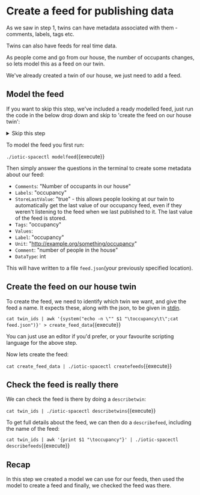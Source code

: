 # Create a feed for publishing data

As we saw in step 1, twins can have metadata associated with them - comments, labels, tags etc.

Twins can also have feeds for real time data.

As people come and go from our house, the number of occupants changes, so lets model this as a feed on our twin.

We've already created a twin of our house, we just need to add a feed.

## Model the feed

If you want to skip this step, we've included a ready modelled feed, just run the code in the below drop down and skip to 'create the feed on our house twin':

<details>
<summary>Skip this step</summary>
<br>
`cp example-feed.json feed.json`{{execute}}
</details>

To model the feed you first run:

`./iotic-spacectl modelfeed`{{execute}}

Then simply answer the questions in the terminal to create some metadata about our feed:

* `Comments`: "Number of occupants in our house"
* `Labels`: "occupancy"
* `StoreLastValue`: "true" - this allows people looking at our twin to automatically get the last value of our occupancy feed,
even if they weren't listening to the feed when we last published to it. The last value of the feed is stored.
* `Tags`: "occupancy"
* `Values`:
* `Label`: "occupancy"
* `Unit`: "http://example.org/something/occupancy"
* `Comment`: "number of people in the house"
* `DataType`: int

This will have written to a file `feed.json`(your previously specified location).

## Create the feed on our house twin

To create the feed, we need to identify which twin we want, and give the feed a name. It expects these, along with the json, to be given in [stdin](https://en.wikipedia.org/wiki/Standard_streams#Standard_input_(stdin)).

`cat twin_ids | awk '{system("echo -n \"" $1 "\toccupancy\t\";cat feed.json")}' > create_feed_data`{{execute}}

You can just use an editor if you'd prefer, or your favourite scripting language for the above step.

Now lets create the feed:

`cat create_feed_data | ./iotic-spacectl createfeeds`{{execute}}

## Check the feed is really there

We can check the feed is there by doing a `describetwin`:

`cat twin_ids | ./iotic-spacectl describetwins`{{execute}}

To get full details about the feed, we can then do a `describefeed`, including the name of the feed:

`cat twin_ids | awk '{print $1 "\toccupancy"}' | ./iotic-spacectl describefeeds`{{execute}}

## Recap

In this step we created a model we can use for our feeds, then used the model to create a feed and finally, we checked the feed was there.
